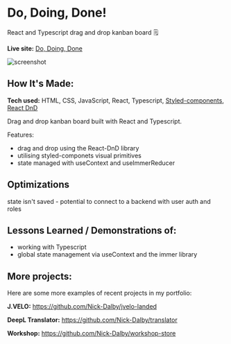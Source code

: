 # Do, Doing, Done!

React and Typescript drag and drop kanban board 🗒️

**Live site:** [Do, Doing, Done](https://do-doing-done.netlify.app/)

![screenshot](https://user-images.githubusercontent.com/99472735/195848991-bedb7454-a6ea-4ba7-b0ba-6e9fd4d76822.jpeg)

## How It's Made:

**Tech used:** HTML, CSS, JavaScript, React, Typescript, [Styled-components](https://styled-components.com/), [React DnD](https://react-dnd.github.io/react-dnd/about)

Drag and drop kanban board built with React and Typescript.

Features:

- drag and drop using the React-DnD library
- utilising styled-componets visual primitives
- state managed with useContext and useImmerReducer

## Optimizations

state isn't saved - potential to connect to a backend with user auth and roles

## Lessons Learned / Demonstrations of:

- working with Typescript
- global state management via useContext and the immer library

## More projects:

Here are some more examples of recent projects in my portfolio:

**J.VELO:** https://github.com/Nick-Dalby/jvelo-landed

**DeepL Translator:** https://github.com/Nick-Dalby/translator

**Workshop:** https://github.com/Nick-Dalby/workshop-store
